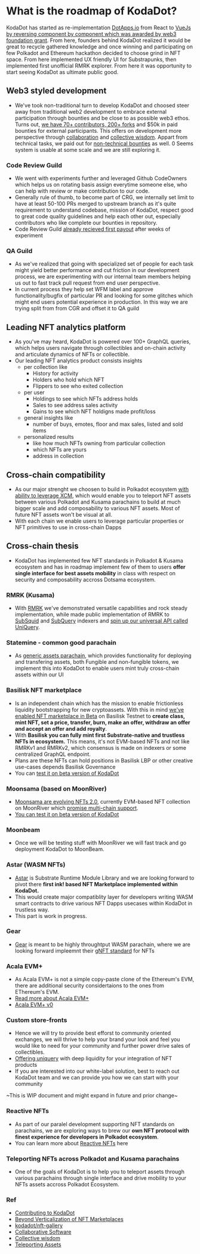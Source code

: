 # What is the roadmap of KodaDot?

KodaDot has started as re-implementation [DotApps.io](https://dotapps.io/) from React to [VueJs by reversing component by component which was awarded by web3 foundation grant](https://vue-polkadot.js.org/).
From here, founders behind KodaDot realized it would be great to recycle gathered knowledge and once winning and participating on few Polkadot and Ethereum hackathon decided to choose grind in NFT space. From here implemented UX friendly UI for Substrapunks, then implemented first unofficial RMRK explorer. 
From here it was opportunity to start seeing KodaDot as ultimate public good. 

## Web3 styled development
- We've took non-traditional turn to develop KodaDot and choosed steer away from traditional web2 development to embrace external participation through bounties and be close to as possible web3 ethos. Turns out, [we have 70+ contributors, 200+ forks](https://github.com/kodadot/nft-gallery) and $50k in paid bounties for external participants. This offers on development more perspective through [collaboration](https://en.wikipedia.org/wiki/Collaboration) and [collective wisdom](https://en.wikipedia.org/wiki/Collective_wisdom). Appart from technical tasks, we paid out for [non-technical bounties](https://github.com/kodadot/nft-gallery/issues?q=is%3Aopen+is%3Aissue+label%3A%22%E2%9C%8D%EF%B8%8F+-+writing%22) as well. 0 Seems system is usable at some scale and we are still exploring it. 

### Code Review Guild
- We went with experiments further and leveraged Github CodeOwners which helps us on rotating basis assign everytime someone else, who can help with review or make contribution to our code. 
- Generally rule of thumb, to become part of CRG, we internally set limit to have at least 50-100 PRs merged to upstream branch as it's quite requirement to understand codebase, mission of KodaDot, respect good to great code quality guidelines and help each other out, especially contributors who like complete our bounties in repository.
- Code Review Guild [already recieved first payout](https://github.com/kodadot/nft-gallery/discussions/2999) after weeks of experiment 

### QA Guild
- As we've realized that going with specialized set of people for each task might yield better performance and cut friction in our development process, we are experimenting with our internal team members helping us out to fast track pull request from end user perspective. 
- In current process they help set WFM label and approve functionality/bugfix of particular PR and looking for some glitches which might end users potential experience in production. In this way we are trying split from from CGR and offset it to QA guild 

## Leading NFT analytics platform
- As you've may heard, KodaDot is powered over 100+ GraphQL queries, which helps users navigate through collectibles and on-chain activity and articulate dynamics of NFTs or collectible. 
- Our leading NFT analytics product consists insights 
  - per collection like 
    - History for activity
    - Holders who hold which NFT
    - Flippers to see who exited collection 
  - per user 
    - Holdings to see which NFTs address holds 
    - Sales to see address sales activity 
    - Gains to see which NFT holdigns made profit/loss
  - general insights like
    - number of buys, emotes, floor and max sales, listed and sold items
  - personalized results
    - like how much NFTs owning from particular collection
    - which NFTs are yours 
    - address in collection

## Cross-chain compatibility 
- As our major strenght we choosen to build in Polkadot ecosystem [with ability to leverage XCM](https://wiki.polkadot.network/docs/learn-crosschain), which would enable you to teleport NFT assets between various Polkadot and Kusama parachains to build at much bigger scale and add composability to various NFT assets. Most of future NFT assets won't be visual at all. 
- With each chain we enable users to leverage particular properties or NFT primitives to use in cross-chain Dapps

## Cross-chain thesis
- KodaDot has implemented few NFT standards in Polkadot & Kusama ecosystem and has in roadmap implement few of them to users **offer single interface for best assets mobility** in class with respect on security and composability accross Dotsama ecosystem.
 
### RMRK (Kusama)
- With [RMRK](https://www.rmrk.app/) we've demonstrated versatile capabilities and rock steady implementation, while made public implementation of RMRK to [SubSquid](https://subsquid.io/) and [SubQuery](https://subquery.network/) indexers and [spin up our universal API called UniQuery](https://github.com/kodadot/packages/tree/main/uniquery). 

### Statemine - common good parachain
- As [generic assets parachain](https://guide.kusama.network/docs/kusama-statemine/), which provides functionality for deploying and transfering assets, both Fungible and non-fungible tokens, we implement this into KodaDot to enable users mint truly cross-chain assets within our UI 

### Basilisk NFT marketplace
- Is an independent chain which has the mission to enable frictionless liquidity bootstrapping for new cryptoassets. With this in mind [we've enabled NFT marketplace in Beta](https://github.com/galacticcouncil/amsterdot-bounties-2022/issues/5) on Basilisk Testnet to **create class, mint NFT, set a price, transfer, burn, make an offer, withdraw an offer and accept an offer and add royalty**. 
- With **Basilisk you can fully mint first Substrate-native and trustless NFTs in ecosystem.** This means, it's not EVM-based NFTs and not like RMRKv1 and RMRKv2, which consensus is made on indexers or some centralized GraphQL endpoint.
- Plans are these NFTs can hold positions in Basilisk LBP or other creative use-cases depends Basilisk Governance
- You can [test it on beta version of KodaDot](https://beta.kodadot.xyz/bsx)

### Moonsama (based on MoonRiver)
- [Moonsama are evolving NFTs 2.0](https://moonsama.com/), currently EVM-based NFT collection on MoonRiver which [promise multi-chain support](https://wiki.moonsama.com/litepaper).
- [You can test it on beta version of KodaDot](https://beta.kodadot.xyz/moonsama)

### Moonbeam
- Once we will be testing stuff with MoonRiver we will fast track and go deployment KodaDot to MoonBeam. 

### Astar (WASM NFTs)
- [Astar](https://parachains.info/details/astar/) is Substrate Runtime Module Library and we are looking forward to pivot there **first ink! based NFT Marketplace implemented within KodaDot.** 
- This would create major compatiblity layer for developers writing WASM smart contracts to drive various NFT Dapps usecases within KodaDot in trustless way. 
- This part is work in progress.

### Gear
- [Gear](https://parachains.info/details/gear/) is meant to be highly throughtput WASM parachain, where we are looking forward impleemnt their [gNFT standard](https://wiki.gear-tech.io/examples/gnft-721/) for NFTs 

### Acala EVM+
- As Acala EVM+ is not a simple copy-paste clone of the Ethereum's EVM, there are additional security considertaions to the ones from EThereum's EVM. 
- [Read more about Acala EVM+](https://evmdocs.acala.network/general/about-acala-evm+)
- [Acala EVM+ v0](https://github.com/kodadot/nft-gallery/issues/3497)

### Custom store-fronts
- Hence we will try to provide best efforst to community oriented exchanges, we will thrive to help your brand your look and feel you would like to need for your community and further power drive sales of collectibles. 
- [Offering uniquery](https://github.com/kodadot/packages/tree/main/uniquery) with deep liquidity for your integration of NFT products
- If you are interested into our white-label solution, best to reach out KodaDot team and we can provide you how we can start with your community

~This is WIP document and might expand in future and prior change~

### Reactive NFTs 
- As part of our paralel development supporting NFT standards on parachains, we are exploring ways to brew our **own NFT protocol with finest experience for developers in Polkadot ecosystem**.
- You can learn more about [Reactive NFTs](reactive-nfts.md) here

### Teleporting NFTs across Polkadot and Kusama parachains
- One of the goals of KodaDot is to help you to teleport assets through various parachains through single interface and drive mobility to your NFTs assets accross Polkadot Ecosystem. 

### Ref
- [Contributing to KodaDot](https://github.com/kodadot/nft-gallery/blob/main/CONTRIBUTING.md)
- [Beyond Verticalization of NFT Marketplaces](https://multicoin.capital/es/2022/06/22/beyond-verticalization-of-nft-marketplaces/)
- [kodadot/nft-gallery](https://github.com/kodadot/nft-gallery)
- [Collaborative Software](https://en.wikipedia.org/wiki/Collaborative_software)
- [Collective wisdom](https://en.wikipedia.org/wiki/Collective_wisdom)
- [Teleporting Assets](https://wiki.polkadot.network/docs/learn-teleport)